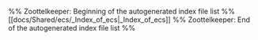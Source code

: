 %% Zoottelkeeper: Beginning of the autogenerated index file list  %%
 [[docs/Shared/ecs/_Index_of_ecs|_Index_of_ecs]]
%% Zoottelkeeper: End of the autogenerated index file list  %%
